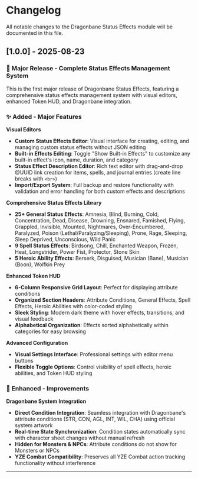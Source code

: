 # Changelog

All notable changes to the Dragonbane Status Effects module will be documented in this file.

## [1.0.0] - 2025-08-23

### 🎉 Major Release - Complete Status Effects Management System

This is the first major release of Dragonbane Status Effects, featuring a comprehensive status effects management system with visual editors, enhanced Token HUD, and Dragonbane integration.

### ✨ Added - Major Features

**Visual Editors**
- **Custom Status Effects Editor**: Visual interface for creating, editing, and managing custom status effects without JSON editing
- **Built-in Effects Editing**: Toggle "Show Built-in Effects" to customize any built-in effect's icon, name, duration, and category
- **Status Effect Description Editor**: Rich text editor with drag-and-drop @UUID link creation for items, spells, and journal entries (create line breaks with `<br>`)
- **Import/Export System**: Full backup and restore functionality with validation and error handling for both custom effects and descriptions

**Comprehensive Status Effects Library**
- **25+ General Status Effects**: Amnesia, Blind, Burning, Cold, Concentration, Dead, Disease, Drowning, Ensnared, Famished, Flying, Grappled, Invisible, Mounted, Nightmares, Over-Encumbered, Paralyzed, Poison (Lethal/Paralyzing/Sleeping), Prone, Rage, Sleeping, Sleep Deprived, Unconscious, Wild Panic
- **9 Spell Status Effects**: Birdsong, Chill, Enchanted Weapon, Frozen, Heat, Longstrider, Power Fist, Protector, Stone Skin
- **5 Heroic Ability Effects**: Berserk, Disguised, Musician (Bane), Musician (Boon), Wolfkin Prey

**Enhanced Token HUD**
- **6-Column Responsive Grid Layout**: Perfect for displaying attribute conditions
- **Organized Section Headers**: Attribute Conditions, General Effects, Spell Effects, Heroic Abilities with color-coded styling
- **Sleek Styling**: Modern dark theme with hover effects, transitions, and visual feedback
- **Alphabetical Organization**: Effects sorted alphabetically within categories for easy browsing

**Advanced Configuration**
- **Visual Settings Interface**: Professional settings with editor menu buttons
- **Flexible Toggle Options**: Control visibility of spell effects, heroic abilities, and Token HUD styling

### 🎨 Enhanced - Improvements

**Dragonbane System Integration**
- **Direct Condition Integration**: Seamless integration with Dragonbane's attribute conditions (STR, CON, AGL, INT, WIL, CHA) using official system artwork
- **Real-time State Synchronization**: Condition states automatically sync with character sheet changes without manual refresh
- **Hidden for Monsters & NPCs**: Attribute conditions do not show for Monsters or NPCs
- **YZE Combat Compatibility**: Preserves all YZE Combat action tracking functionality without interference

---